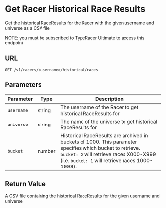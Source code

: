 # Get Racer Historical Race Results

Get the historical RaceResults for the Racer with the given username and universe as a CSV file

NOTE: you must be subscribed to TypeRacer Ultimate to access this endpoint

## URL

`GET /v1/racers/<username>/historical/races`

## Parameters

| Parameter  | Type   | Description                                                                                                                                                                                            |
|------------|--------|--------------------------------------------------------------------------------------------------------------------------------------------------------------------------------------------------------|
| `username` | string | The username of the Racer to get historical RaceResults for                                                                                                                                            |
| `universe` | string | The name of the universe to get historical RaceResults for                                                                                                                                             |
| `bucket`   | number | Historical RaceResults are archived in buckets of 1000. This parameter specifies which bucket to retrieve. `bucket: X` will retrieve races X000-X999 (i.e. `bucket: 1` will retrieve races 1000-1999). |

## Return Value

A CSV file containing the historical RaceResults for the given username and universe